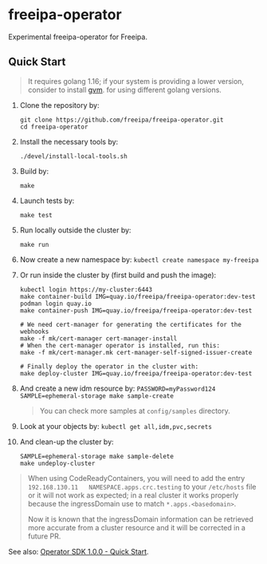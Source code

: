 # freeipa-operator

Experimental freeipa-operator for Freeipa.

## Quick Start

> It requires golang 1.16; if your system is providing a lower
> version, consider to install [gvm](https://github.com/moovweb/gvm#installing).
> for using different golang versions.

1. Clone the repository by:

   ```shell
   git clone https://github.com/freeipa/freeipa-operator.git
   cd freeipa-operator
   ```

1. Install the necessary tools by:

   ```shell
   ./devel/install-local-tools.sh
   ```

1. Build by:

   ```shell
   make
   ```

1. Launch tests by:

   ```shell
   make test
   ```

1. Run locally outside the cluster by:

   ```shell
   make run
   ```

1. Now create a new namespace by: `kubectl create namespace my-freeipa`

1. Or run inside the cluster by (first build and push the image):

   ```shell
   kubectl login https://my-cluster:6443
   make container-build IMG=quay.io/freeipa/freeipa-operator:dev-test
   podman login quay.io
   make container-push IMG=quay.io/freeipa/freeipa-operator:dev-test

   # We need cert-manager for generating the certificates for the webhooks
   make -f mk/cert-manager cert-manager-install
   # When the cert-manager operator is installed, run this:
   make -f mk/cert-manager.mk cert-manager-self-signed-issuer-create

   # Finally deploy the operator in the cluster with:
   make deploy-cluster IMG=quay.io/freeipa/freeipa-operator:dev-test
   ```

1. And create a new idm resource by:
   `PASSWORD=myPassword124 SAMPLE=ephemeral-storage make sample-create`

   > You can check more samples at `config/samples` directory.

1. Look at your objects by: `kubectl get all,idm,pvc,secrets`

1. And clean-up the cluster by:

   ```shell
   SAMPLE=ephemeral-storage make sample-delete
   make undeploy-cluster
   ```

> When using CodeReadyContainers, you will need to add the entry
> `192.168.130.11   NAMESPACE.apps.crc.testing` to your `/etc/hosts` file
> or it will not work as expected; in a real cluster it works
> properly because the ingressDomain use to match `*.apps.<basedomain>`.
>
> Now it is known that the ingressDomain information can be retrieved more
> accurate from a cluster resource and it will be corrected in a future PR.

See also: [Operator SDK 1.0.0 - Quick Start](https://sdk.operatorframework.io/docs/building-operators/golang/quickstart/).
